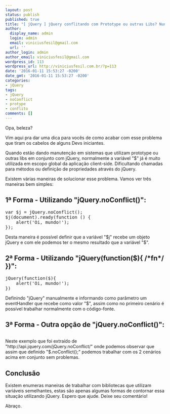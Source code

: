 ```yaml
---
layout: post
status: publish
published: true
title: "[ jQuery ] jQuery conflitando com Prototype ou outras Libs? Nunca mais!"
author:
  display_name: admin
  login: admin
  email: viniciusfesil@gmail.com
  url: ''
author_login: admin
author_email: viniciusfesil@gmail.com
wordpress_id: 113
wordpress_url: http://viniciusfesil.com.br/?p=113
date: '2016-01-11 15:53:27 -0200'
date_gmt: '2016-01-11 15:53:27 -0200'
categories:
- jQuery
tags:
- jQuery
- noConflict
- protype
- conflito
comments: []
---
```

<p>Opa, beleza?</p>
<p>Vim aqui pra dar uma dica para voc&ecirc;s de como acabar com esse problema que tiram os cabelos de alguns Devs iniciantes.</p>
<p>Quando est&atilde;o dando manuten&ccedil;&atilde;o em sistemas que utilizam prototype ou outras libs em conjunto com jQuery, normalmente a vari&aacute;vel "$" j&aacute; &eacute; muito utilizada em escopo global da aplica&ccedil;&atilde;o client-side. Dificultando chamadas para m&eacute;todos ou defini&ccedil;&atilde;o de propriedades atrav&eacute;s do jQuery.</p>
<p>Existem v&aacute;rias maneiras de solucionar esse problema.&nbsp;Vamos ver tr&ecirc;s maneiras bem simples:</p>
<h2>1&ordf; Forma - Utilizando "jQuery.noConflict()":</h2>
<pre lang="javascript">var $j = jQuery.noConflict();
$j(document).ready(function () {
	alert('Oi, mundo!');
});
</pre>
<p>Desta maneira &eacute; poss&iacute;vel definir que a vari&aacute;vel "$j" recebe um objeto jQuery e com ele podemos ter o mesmo resultado que a vari&aacute;vel "$".</p>
<h2>2&ordf; Forma - Utilizando "jQuery(function($){ /*fn*/ })":</h2>
<pre lang="javascript">jQuery(function($){
	alert('Oi, mundo!');
})
</pre>
<p>Definindo "jQuery" manualmente e informando como par&acirc;metro um eventHandler que recebe como valor "$", assim como no primeiro cen&aacute;rio &eacute; poss&iacute;vel trabalhar normalmente com o c&oacute;digo-fonte.</p>
<h2>3&ordf; Forma - Outra op&ccedil;&atilde;o de "jQuery.noConflict()":</h2>
<pre lang="javascript"><script src="other_lib.js"></script><script src="jquery.js"></script><script>// <![CDATA[
$.noConflict();
jQuery( document ).ready(function( $ ) {
  // Code that uses jQuery's $ can follow here.
});
// Code that uses other library's $ can follow here.
// ]]></script></pre>
<p>Neste exemplo que foi extra&iacute;do de "http://api.jquery.com/jQuery.noConflict/" onde podemos observar que assim que definido "$.noConflict();" podemos trabalhar com os 2 cen&aacute;rios acima em conjunto sem problemas.</p>
<h2>Conclus&atilde;o</h2>
<p>Existem enumeras maneiras de trabalhar com bibliotecas que utilizam vari&aacute;veis semelhantes, estas s&atilde;o apenas algumas formas de contornar essa situa&ccedil;&atilde;o utilizando jQuery. Espero que ajude. Deixe seu coment&aacute;rio!</p>
<p>Abra&ccedil;o.</p>
